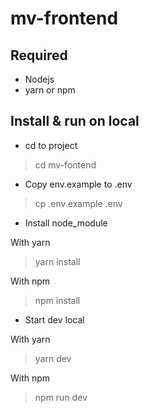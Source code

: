 # mv-frontend

## Required
- Nodejs
- yarn or npm

## Install & run on local

- cd to project
> cd mv-fontend

- Copy env.example to .env
> cp .env.example .env

- Install node_module

With yarn

> yarn install

With npm

> npm install

- Start dev local

With yarn

> yarn dev

With npm

> npm run dev


